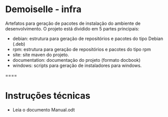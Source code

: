 Demoiselle - infra
=====

Artefatos para geração de pacotes de instalação do ambiente de desenvolvimento.
O projeto está dividido em 5 partes principais:
- debian: estrutura para geração de repositórios e pacotes do tipo Debian (.deb)
- rpm: estrutura para geração de repositórios e pacotes do tipo rpm
- site: site maven do projeto.
- documentation: documentação do projeto (formato docbook)
- windows: scripts para geração de instaladores para windows.


====

Instruções técnicas
====

- Leia o documento Manual.odt
